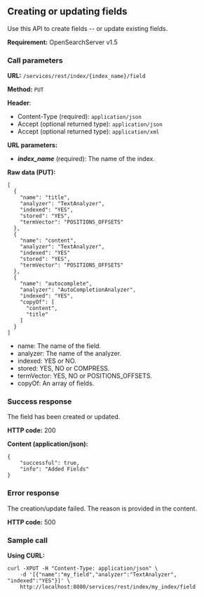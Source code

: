 ## Creating or updating fields

Use this API to create fields -- or update existing fields.

**Requirement:** OpenSearchServer v1.5

### Call parameters

**URL:** ```/services/rest/index/{index_name}/field```

**Method:** ```PUT```

**Header**:
- Content-Type (required): ```application/json```
- Accept (optional returned type): ```application/json```
- Accept (optional returned type): ```application/xml```

**URL parameters:**
- _**index_name**_ (required): The name of the index.

**Raw data (PUT):**

    [
      {
        "name": "title",
        "analyzer": "TextAnalyzer",
        "indexed": "YES",
        "stored": "YES",
        "termVector": "POSITIONS_OFFSETS"
      },
      {
        "name": "content",
        "analyzer": "TextAnalyzer",
        "indexed": "YES"
        "stored": "YES",
       	"termVector": "POSITIONS_OFFSETS"
      },
      {
        "name": "autocomplete",
        "analyzer": "AutoCompletionAnalyzer",
        "indexed": "YES",
        "copyOf": [
          "content",
          "title"
        ]
      }
    ] 

- name: The name of the field.
- analyzer: The name of the analyzer.
- indexed: YES or NO.
- stored: YES, NO or COMPRESS.
- termVector: YES, NO or POSITIONS_OFFSETS.
- copyOf: An array of fields.

### Success response
The field has been created or updated.

**HTTP code:**
200

**Content (application/json):**
    
    {
        "successful": true,
        "info": "Added Fields"
    }


### Error response

The creation/update failed. The reason is provided in the content.

**HTTP code:**
500

### Sample call

**Using CURL:**

    curl -XPUT -H "Content-Type: application/json" \
        -d '[{"name":"my_field","analyzer":"TextAnalyzer", "indexed":"YES"}]' \
        http://localhost:8080/services/rest/index/my_index/field
